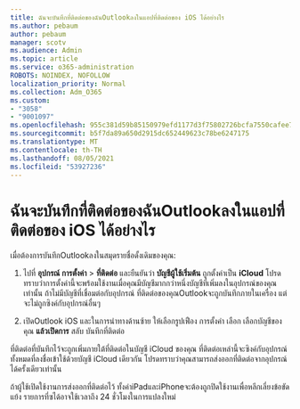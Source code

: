 ```yaml
---
title: ฉันจะบันทึกที่ติดต่อของฉันOutlookลงในแอปที่ติดต่อของ iOS ได้อย่างไร
ms.author: pebaum
author: pebaum
manager: scotv
ms.audience: Admin
ms.topic: article
ms.service: o365-administration
ROBOTS: NOINDEX, NOFOLLOW
localization_priority: Normal
ms.collection: Adm_O365
ms.custom:
- "3058"
- "9001097"
ms.openlocfilehash: 955c381d59b85150979efd1177d3f75802726bcfa7550cafee7eb0fb8e7381d2
ms.sourcegitcommit: b5f7da89a650d2915dc652449623c78be6247175
ms.translationtype: MT
ms.contentlocale: th-TH
ms.lasthandoff: 08/05/2021
ms.locfileid: "53927236"
---
```

# <a name="how-do-i-save-my-outlook-contacts-to-my-ios-contacts-app"></a>ฉันจะบันทึกที่ติดต่อของฉันOutlookลงในแอปที่ติดต่อของ iOS ได้อย่างไร

เมื่อต้องการบันทึกOutlookลงในสมุดรายชื่อดั้งเดิมของคุณ:
 
1. ไปที่ **อุปกรณ์ การตั้งค่า**  >  **ที่ติดต่อ** และยืนยันว่า **บัญชีผู้ใช้เริ่มต้น** ถูกตั้งค่าเป็น **iCloud** โปรดทราบว่าการตั้งค่านี้จะพร้อมใช้งานเมื่อคุณมีบัญชีมากกว่าหนึ่งบัญชีที่เพิ่มลงในอุปกรณ์ของคุณเท่านั้น ถ้าไม่มีบัญชีที่เชื่อมต่อกับอุปกรณ์ ที่ติดต่อของคุณOutlookจะถูกบันทึกภายในเครื่อง แต่จะไม่ถูกซิงค์กับอุปกรณ์อื่นๆ
 
2. เปิดOutlook iOS และในการนําทางด้านซ้าย ให้เลือกรูปเฟือง การตั้งค่า เลือก เลือกบัญชีของคุณ **แล้วเปิดการ** สลับ บันทึกที่ติดต่อ
 
ที่ติดต่อที่บันทึกไว้จะถูกเพิ่มภายใต้ที่ติดต่อในบัญชี iCloud ของคุณ ที่ติดต่อเหล่านี้จะซิงค์กับอุปกรณ์ทั้งหมดที่ลงชื่อเข้าใช้ด้วยบัญชี iCloud เดียวกัน โปรดทราบว่าคุณสามารถส่งออกที่ติดต่อจากอุปกรณ์ได้ครั้งเดียวเท่านั้น
 
ถ้าผู้ใช้เปิดใช้งานการส่งออกที่ติดต่อไว้ ทั้งค่าiPadและiPhoneจะต้องถูกปิดใช้งานเพื่อหลีกเลี่ยงข้อขัดแย้ง รายการที่ซได้อาจใช้เวลาถึง 24 ชั่วโมงในการแปลงใหม่